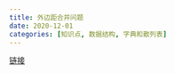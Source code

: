 ```yaml
---
title: 外边距合并问题
date: 2020-12-01
categories: [知识点, 数据结构, 字典和散列表]
---
```


[链接](https://www.cnblogs.com/jaxu/p/11302315.html)
